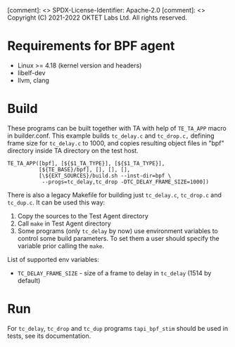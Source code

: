 [comment]: <> SPDX-License-Identifier: Apache-2.0
[comment]: <> Copyright (C) 2021-2022 OKTET Labs Ltd. All rights reserved.

Requirements for BPF agent
==========================

* Linux >= 4.18 (kernel version and headers)
* libelf-dev
* llvm, clang

Build
=====

These programs can be built together with TA with help of `TE_TA_APP`
macro in builder.conf. This example builds `tc_delay.c` and `tc_drop.c,`
defining frame size for `tc_delay.c` to 1000, and copies resulting
object files in "bpf" directory inside TA directory on the test
host.

```
TE_TA_APP([bpf], [${$1_TA_TYPE}], [${$1_TA_TYPE}],
          [${TE_BASE}/bpf], [], [], [],
          [\${EXT_SOURCES}/build.sh --inst-dir=bpf \
           --progs=tc_delay,tc_drop -DTC_DELAY_FRAME_SIZE=1000])
```

There is also a legacy Makefile for building just `tc_delay.c`, `tc_drop.c`
and `tc_dup.c`. It can be used this way:

1. Copy the sources to the Test Agent directory
2. Call `make` in Test Agent directory
3. Some programs (only `tc_delay` by now) use environment variables to control
some build parameters. To set them a user should specify the variable prior
calling the `make`.

List of supported env variables:
- `TC_DELAY_FRAME_SIZE` - size of a frame to delay in `tc_delay` (1514 by default)

Run
===

For `tc_delay`, `tc_drop` and `tc_dup` programs `tapi_bpf_stim` should be used in
tests, see its documentation.

